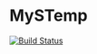 # MySTemp
[![Build Status](https://travis-ci.org/pilotak/MySTemp.svg?branch=master)](https://travis-ci.org/pilotak/MySTemp)

